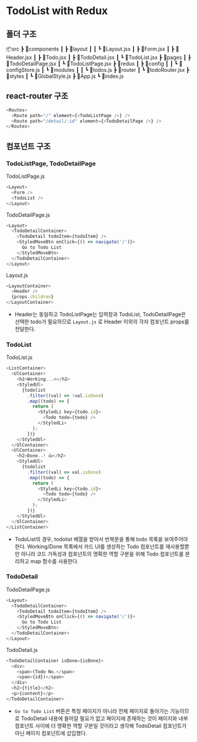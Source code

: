 # TodoList with Redux

## 폴더 구조

📦src
 ┣ 📂components
 ┃ ┣ 📂layout
 ┃ ┃ ┗ 📜Layout.jsx
 ┃ ┣ 📜Form.jsx
 ┃ ┣ 📜Header.jsx
 ┃ ┣ 📜Todo.jsx
 ┃ ┣ 📜TodoDetail.jsx
 ┃ ┗ 📜TodoList.jsx
 ┣ 📂pages
 ┃ ┣ 📜TodoDetailPage.jsx
 ┃ ┗ 📜TodoListPage.jsx
 ┣ 📂redux
 ┃ ┣ 📂config
 ┃ ┃ ┗ 📜configStore.js
 ┃ ┗ 📂modules
 ┃ ┃ ┗ 📜todos.js
 ┣ 📂router
 ┃ ┗ 📜todoRouter.jsx
 ┣ 📂styles
 ┃ ┗ 📜GlobalStyle.js
 ┣ 📜App.js
 ┗ 📜index.js

## react-router 구조

```js
<Routes>
  <Route path="/" element={<TodoListPage />} />
  <Route path="/detail/:id" element={<TodoDetailPage />} />
</Routes>
```

## 컴포넌트 구조

### TodoListPage, TodoDetailPage

TodoListPage.js  

```js
<Layout>
  <Form />
  <TodoList />
</Layout>
```

TodoDetailPage.js  

```js
<Layout>
  <TodoDetailContainer>
    <TodoDetail todoItem={todoItem} />
    <StyledMoveBtn onClick={() => navigate('/')}>
      Go to Todo List
    </StyledMoveBtn>
  </TodoDetailContainer>
</Layout>
```

Layout.js

```js
<LayoutContainer>
  <Header />
  {props.children}
</LayoutContainer>
```

- Header는 동일하고 TodoListPage는 입력창과 TodoList, TodoDetailPage은 선택한 todo가 필요하므로 `Layout.js` 로 Header 이외의 각자 컴포넌트 props를 전달한다.  

### TodoList

TodoList.js

```js
<ListContainer>
  <UlContainer>
    <h2>Working...🔥</h2>
    <StyledUl>
      {todolist
        .filter((val) => !val.isDone)
        .map((todo) => {
          return (
            <StyledLi key={todo.id}>
              <Todo todo={todo} />
            </StyledLi>
          );
        })}
    </StyledUl>
  </UlContainer>
  <UlContainer>
    <h2>Done..! 👍</h2>
    <StyledUl>
      {todolist
        .filter((val) => val.isDone)
        .map((todo) => {
          return (
            <StyledLi key={todo.id}>
              <Todo todo={todo} />
            </StyledLi>
          );
        })}
    </StyledUl>
  </UlContainer>
</ListContainer>
```

- TodoList의 경우, todolist 배열을 받아서 반복문을 통해 todo 목록을 보여주어야 한다. Working/Done 목록에서 카드 UI를 생성하는 Todo 컴포넌트를 재사용할뿐만 아니라 코드 가독성과 컴포넌트의 명확한 역할 구분을 위해 Todo 컴포넌트를 분리하고 map 함수를 사용한다.

### TodoDetail

TodoDetailPage.js

```js
<Layout>
  <TodoDetailContainer>
    <TodoDetail todoItem={todoItem} />
    <StyledMoveBtn onClick={() => navigate('/')}>
      Go to Todo List
    </StyledMoveBtn>
  </TodoDetailContainer>
</Layout>
```

TodoDetail.js

```js
<TodoDetailContainer isDone={isDone}>
  <div>
    <span>(Todo No.</span>
    <span>{id})</span>
  </div>
  <h2>{title}</h2>
  <p>{content}</p>
</TodoDetailContainer>
```

- `Go to Todo List` 버튼은 특정 페이지가 아니라 전체 페이지로 돌아가는 기능이므로 TodoDetail 내용에 들어갈 필요가 없고 페이지에 존재하는 것이 페이지와 내부 컴포넌트 사이에 더 명확한 역할 구분일 것이라고 생각해 TodoDetail 컴포넌트가 아닌 페이지 컴포넌트에 삽입했다.